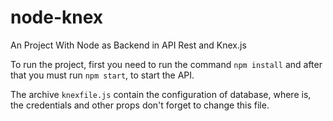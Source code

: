 # node-knex
An Project With Node as Backend in API Rest and Knex.js

To run the project, first you need to run the command `npm install` and after that you must run `npm start`, to start the API.

The archive `knexfile.js` contain the configuration of database, where is, the credentials and other props don't forget to change this file.
